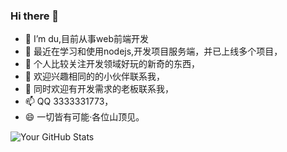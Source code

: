 ### Hi there 👋

- 🔭 I’m du,目前从事web前端开发
- 🌱 最近在学习和使用nodejs,开发项目服务端，并已上线多个项目，
- 👯 个人比较关注开发领域好玩的新奇的东西，
- 🤔 欢迎兴趣相同的的小伙伴联系我，
- 💬 同时欢迎有开发需求的老板联系我，
- 📫 QQ 3333331773，
- 😄 一切皆有可能·各位山顶见。

  

![Your GitHub Stats](https://github-readme-stats.vercel.app/api?username=duweikang&show_icons=true&count_private=true)


